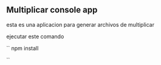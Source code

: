 ## Multiplicar console app

esta es una aplicacion para generar archivos de multiplicar

ejecutar este comando

``
npm install

``